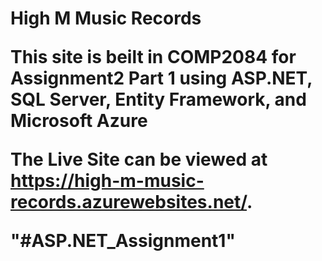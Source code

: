 <h1>High M Music Records</h>

<p>This site is beilt in COMP2084 for Assignment2 Part 1 using ASP.NET, SQL Server, Entity Framework, and Microsoft Azure</p>

<p>The Live Site can be viewed at <a href="https://high-m-music-records.azurewebsites.net/">https://high-m-music-records.azurewebsites.net/</a>.</p>"#ASP.NET_Assignment1" 